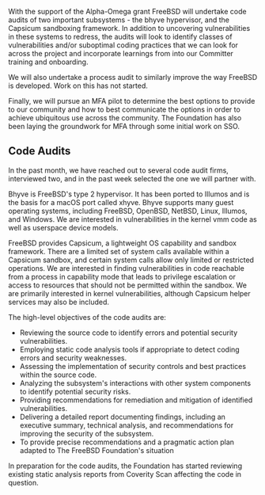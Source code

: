 With the support of the Alpha-Omega grant FreeBSD will undertake code audits
of two important subsystems - the bhyve hypervisor, and the Capsicum
sandboxing framework. In addition to uncovering vulnerabilities in these
systems to redress, the audits will look to identify classes of
vulnerabilities and/or suboptimal coding practices that we can look for across
the project and incorporate learnings from into our Committer training and
onboarding.

We will also undertake a process audit to similarly improve the way FreeBSD is
developed. Work on this has not started.

Finally, we will pursue an MFA pilot to determine the best options to provide
to our community and how to best communicate the options in order to achieve
ubiquitous use across the community. The Foundation has also been laying the
groundwork for MFA through some initial work on SSO.

## Code Audits

In the past month, we have reached out to several code audit firms,
interviewed two, and in the past week selected the one we will partner with.

Bhyve is FreeBSD's type 2 hypervisor. It has been ported to Illumos and is the
basis for a macOS port called xhyve. Bhyve supports many guest operating
systems, including FreeBSD, OpenBSD, NetBSD, Linux, Illumos, and Windows.
We are interested in vulnerabilities in the kernel vmm code as well as
userspace device models.

FreeBSD provides Capsicum, a lightweight OS capability and sandbox framework.
There are a limited set of system calls available within a Capsicum sandbox,
and certain system calls allow only limited or restricted operations. We are
interested in finding vulnerabilities in code reachable from a process in
capability mode that leads to privilege escalation or access to resources that
should not be permitted within the sandbox. We are primarily interested in
kernel vulnerabilities, although Capsicum helper services may also be
included.

The high-level objectives of the code audits are:

- Reviewing the source code to identify errors and potential security
  vulnerabilities.
- Employing static code analysis tools if appropriate to detect coding errors
  and security weaknesses.
- Assessing the implementation of security controls and best practices within
  the source code.
- Analyzing the subsystem's interactions with other system components to
  identify potential security risks.
- Providing recommendations for remediation and mitigation of identified
  vulnerabilities.
- Delivering a detailed report documenting findings, including an executive
  summary, technical analysis, and recommendations for improving the security
  of the subsystem.
- To provide precise recommendations and a pragmatic action plan adapted to
  The FreeBSD Foundation's situation

In preparation for the code audits, the Foundation has started reviewing
existing static analysis reports from Coverity Scan affecting the code in
question.
